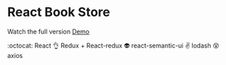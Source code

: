 

# React Book Store 

Watch the full version [Demo](https://marcusblanco.github.io/react-bookstore/)


:octocat: React
:ok_hand: Redux + React-redux 
:alien: react-semantic-ui
:v: lodash
:dizzy_face: axios 

    
